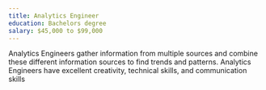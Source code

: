 ```yaml
---
title: Analytics Engineer
education: Bachelors degree
salary: $45,000 to $99,000
---
```

Analytics Engineers gather information from multiple sources and combine these different information sources to find trends and patterns. Analytics Engineers have excellent creativity, technical skills, and communication skills